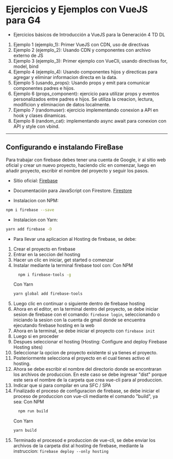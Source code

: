# Ejercicios y Ejemplos con VueJS para G4

- Ejercicios básicos de Introducción a VueJS para la Generación 4 TD DL

1. Ejemplo 1 (ejemplo_1): Primer VueJS con CDN, uso de directivas
2. Ejemplo 2 (ejemplo_2): Usando CDN y componentes con archivo externo de JS
3. Ejemplo 3 (ejemplo_3): Primer ejemplo con VueCli, usando directivas for, model, bind
4. Ejemplo 4 (ejemplo_4): Usando componentes hijos y directicas para agregar y eliminar informacion directa en la data.
5. Ejemplo 5 (usando_props): Usando props y emit para comunicar componentes padres e hijos. 
6. Ejemplo 6 (props_component): ejercicio para utilizar props y eventos personalizados entre padres e hijos. Se utiliza la creacion, lectura, modificion y eliminacion de datos localmente. 
7. Ejemplo 7 (randomuser): ejercicio implementando conexion a API en hook y clases dinamicas.
8. Ejemplo 8 (random_cat): implementando async await para conexion con API y style con vbind.


-----------------------------------------------------------------------------------

## Configurando e instalando FireBase

Para trabajar con firebase debes tener una cuenta de Google, ir al sitio web oficial y crear un nuevo proyecto, haciendo clic en comenzar, luego en añadir proyecto, escribir el nombre del proyecto y seguir los pasos.

* Sitio oficial:
    [Firebase](https://firebase.google.com/)

* Documentación para JavaScript con Firestore.
    [Firestore](https://firebase.google.com/docs/reference/js/firebase.firestore.Firestore)

* Instalacion con NPM:
```bash
npm i firebase --save
```

* Instalacion con Yarn:
```bash
yarn add firebase -D
```

* Para llevar una aplicacion al Hosting de firebase, se debe:
1. Crear el proyecto en firebase
2. Entrar en la seccion del hosting
3. Hacer un clic en iniciar, get started o comenzar
4. Instalar mediante la terminal firebase tool con:
    Con NPM
    ```bash
      npm i firebase-tools -g
      ```
    Con Yarn
      ```bash
      yarn global add firebase-tools
    ```
5. Luego clic en continuar o siguiente dentro de firebase hosting
6. Ahora en el editor, en la terminal dentro del proyecto, se debe iniciar sesion de firebase con el comando: ```firebase login```, seleccionando o iniciando la sesion con la cuenta de gmail donde se encuentra ejecutando firebase hosting en la web
7. Ahora en la terminal, se debe iniciar el proyecto con ```firebase init```
8. Luego si en proceder
9. Despues seleccionar el hosting (Hosting: Configure and deploy Firebase Hosting sites)
10. Seleccionar la opcion de proyecto existente si ya tienes el proyecto.
11. Posteriormente selecciona el proyecto en el cual tienes activo el hosting.
12. Ahora se debe escribir el nombre del directorio donde se encontraran los archivos de produccion. En este caso se debe ingresar "dist" porque este sera el nombre de la carpeta que crea vue-cli para al produccion.
13. Indicar que si para compilar en una SFC / SPA
14. Finalizado el proceso de configuracion de firebase, se debe iniciar el proceso de produccion con vue-cli mediante el comando "build", ya sea:
    Con NPM
    ```bash
      npm run build
      ```
    Con Yarn
      ```bash
      yarn build
    ```
14. Terminado el procesod e produccion de vue-cli, se debe enviar los archivos de la carpeta dist al hosting de firebase, mediante la instruccion: ```firebase deploy --only hosting```
    
